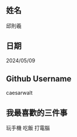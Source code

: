 姓名
----
邱則羲

日期
----
2024/05/09

Github Username
---------------
caesarwalt

我最喜歡的三件事
---------------
玩手機 吃飯 打電腦

